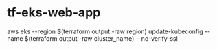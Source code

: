 # tf-eks-web-app

aws eks --region $(terraform output -raw region) update-kubeconfig --name $(terraform output -raw cluster_name) --no-verify-ssl
